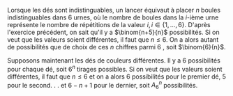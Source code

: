 Lorsque les dés sont indistinguables, un lancer équivaut à placer $n$ boules indistinguables dans 6 urnes, où le nombre de boules dans la $i$-ième urne représente le nombre de répétitions de la valeur $i, i \in\{1, \ldots, 6\}$. D'après l'exercice précédent, on sait qu'il y a $\binom{n+5}{n}$ possibilités. Si on veut que les valeurs soient différentes, il faut que $n \leqslant 6$. On a alors autant de possibilités que de choix de ces $n$ chiffres parmi 6 , soit $\binom{6}{n}$.

Supposons maintenant les dés de couleurs différentes. Il y a 6 possibilités pour chaque dé, soit $6^{n}$ tirages possibles. Si on veut que les valeurs soient différentes, il faut que $n \leqslant 6$ et on a alors 6 possibilités pour le premier dé, 5 pour le second. . . et $6-n+1$ pour le dernier, soit $A_{6}^{n}$ possibilités.
